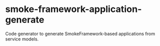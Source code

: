 # smoke-framework-application-generate
Code generator to generate SmokeFramework-based applications from service models.
